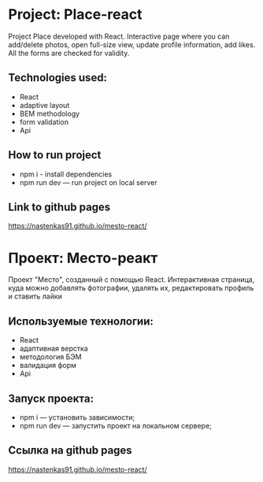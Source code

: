 # Project: Place-react
Project Place developed with React. Interactive page where you can add/delete photos, open full-size view,
update profile information, add likes. All the forms are checked for validity. 

## Technologies used:
* React
* adaptive layout
* BEM methodology
* form validation
* Api

## How to run project
* npm i - install dependencies
* npm run dev — run project on local server

## Link to github pages
https://nastenkas91.github.io/mesto-react/

# Проект: Место-реакт
Проект "Место", созданный с помощью React. Интерактивная страница, куда можно добавлять фотографии, удалять их, редактировать профиль и ставить лайки

## Используемые технологии:
* React
* адаптивная верстка
* методология БЭМ
* валидация форм
* Api

## Запуск проекта:
* npm i — установить зависимости;
* npm run dev — запустить проект на локальном сервере;

## Ссылка на github pages
https://nastenkas91.github.io/mesto-react/
